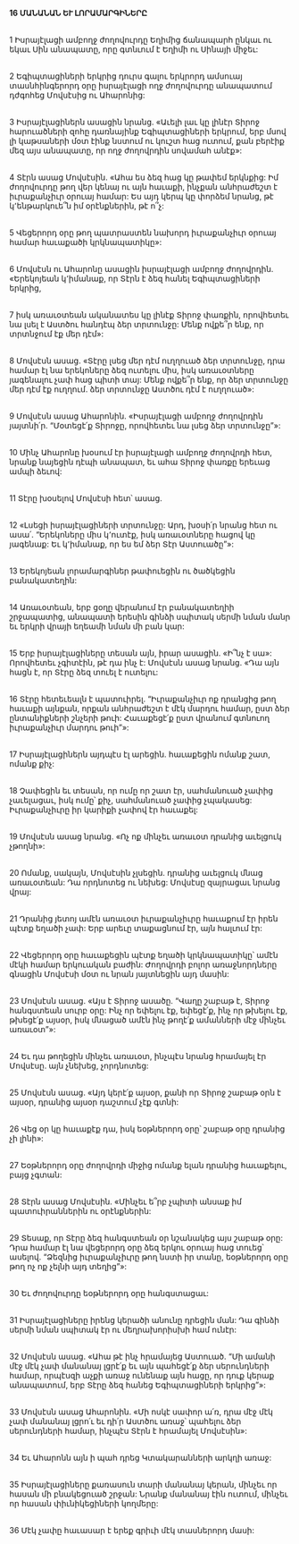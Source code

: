 **16 ՄԱՆԱՆԱՆ ԵՒ ԼՈՐԱՄԱՐԳԻՆԵՐԸ**

\
1 Իսրայէլացի ամբողջ ժողովուրդը Եղիմից ճանապարհ ընկաւ ու եկաւ Սին անապատը, որը գտնւում է Եղիմի ու Սինայի միջեւ:

\
2 Եգիպտացիների երկրից դուրս գալու երկրորդ ամսուայ տասնհինգերորդ օրը իսրայէլացի ողջ ժողովուրդը անապատում դժգոհեց Մովսէսից ու Ահարոնից:

\
3 Իսրայէլացիներն ասացին նրանց. «Աւելի լաւ կը լինէր Տիրոջ հարուածների զոհը դառնայինք Եգիպտացիների երկրում, երբ մսով լի կաթսաների մօտ էինք նստում ու կուշտ հաց ուտում, քան բերէիք մեզ այս անապատը, որ ողջ ժողովրդին սովամահ անէք»:

\
4 Տէրն ասաց Մովսէսին. «Ահա ես ձեզ հաց կը թափեմ երկնքից: Իմ ժողովուրդը թող վեր կենայ ու այն հաւաքի, ինչքան անհրաժեշտ է իւրաքանչիւր օրուայ համար: Ես այդ կերպ կը փորձեմ նրանց, թէ կ՚ենթարկուե՞ն իմ օրէնքներին, թէ ո՞չ:

\
5 Վեցերորդ օրը թող պատրաստեն նախորդ իւրաքանչիւր օրուայ համար հաւաքածի կրկնապատիկը»:

\
6 Մովսէսն ու Ահարոնը ասացին իսրայէլացի ամբողջ ժողովրդին. «Երեկոյեան կ՚իմանաք, որ Տէրն է ձեզ հանել Եգիպտացիների երկրից,

\
7 իսկ առաւօտեան ականատես կը լինէք Տիրոջ փառքին, որովհետեւ նա լսել է Աստծու հանդէպ ձեր տրտունջը: Մենք ովքե՞ր ենք, որ տրտնջում էք մեր դէմ»:

\
8 Մովսէսն ասաց. «Տէրը լսեց մեր դէմ ուղղուած ձեր տրտունջը, դրա համար էլ նա երեկոները ձեզ ուտելու միս, իսկ առաւօտները յագենալու չափ հաց պիտի տայ: Մենք ովքե՞ր ենք, որ ձեր տրտունջը մեր դէմ էք ուղղում. ձեր տրտունջը Աստծու դէմ է ուղղուած»:

\
9 Մովսէսն ասաց Ահարոնին. «Իսրայէլացի ամբողջ ժողովրդին յայտնի՛ր. “Մօտեցէ՛ք Տիրոջը, որովհետեւ նա լսեց ձեր տրտունջը”»:

\
10 Մինչ Ահարոնը խօսում էր իսրայէլացի ամբողջ ժողովրդի հետ, նրանք նայեցին դէպի անապատ, եւ ահա Տիրոջ փառքը երեւաց ամպի ձեւով:

\
11 Տէրը խօսելով Մովսէսի հետ՝ ասաց.

\
12 «Լսեցի իսրայէլացիների տրտունջը: Արդ, խօսի՛ր նրանց հետ ու ասա՛. “Երեկոները միս կ՚ուտէք, իսկ առաւօտները հացով կը յագենաք: Եւ կ՚իմանաք, որ ես եմ ձեր Տէր Աստուածը”»:

\
13 Երեկոյեան լորամարգիներ թափուեցին ու ծածկեցին բանակատեղին:

\
14 Առաւօտեան, երբ ցօղը վերանում էր բանակատեղիի շրջապատից, անապատի երեսին գինձի սպիտակ սերմի նման մանր եւ երկրի վրայի եղեամի նման մի բան կար:

\
15 Երբ իսրայէլացիները տեսան այն, իրար ասացին. «Ի՞նչ է սա»: Որովհետեւ չգիտէին, թէ դա ինչ է: Մովսէսն ասաց նրանց. «Դա այն հացն է, որ Տէրը ձեզ տուել է ուտելու:

\
16 Տէրը հետեւեալն է պատուիրել. “Իւրաքանչիւր ոք դրանցից թող հաւաքի այնքան, որքան անհրաժեշտ է մէկ մարդու համար, ըստ ձեր ընտանիքների շնչերի թուի: Հաւաքեցէ՛ք ըստ վրանում գտնուող իւրաքանչիւր մարդու թուի”»:

\
17 Իսրայէլացիներն այդպէս էլ արեցին. հաւաքեցին ոմանք շատ, ոմանք քիչ:

\
18 Չափեցին եւ տեսան, որ ումը որ շատ էր, սահմանուած չափից չաւելացաւ, իսկ ումը՝ քիչ, սահմանուած չափից չպակասեց: Իւրաքանչիւրը իր կարիքի չափով էր հաւաքել:

\
19 Մովսէսն ասաց նրանց. «Ոչ ոք մինչեւ առաւօտ դրանից աւելցուկ չթողնի»:

\
20 Ոմանք, սակայն, Մովսէսին չլսեցին. դրանից աւելցուկ մնաց առաւօտեան: Դա որդնոտեց ու նեխեց: Մովսէսը զայրացաւ նրանց վրայ:

\
21 Դրանից յետոյ ամէն առաւօտ իւրաքանչիւրը հաւաքում էր իրեն պէտք եղածի չափ: Երբ արեւը տաքացնում էր, այն հալւում էր:

\
22 Վեցերորդ օրը հաւաքեցին պէտք եղածի կրկնապատիկը՝ ամէն մէկի համար երկուական բաժին: Ժողովրդի բոլոր առաջնորդները գնացին Մովսէսի մօտ ու նրան յայտնեցին այդ մասին:

\
23 Մովսէսն ասաց. «Այս է Տիրոջ ասածը. “Վաղը շաբաթ է, Տիրոջ հանգստեան սուրբ օրը: Ինչ որ եփելու էք, եփեցէ՛ք, ինչ որ թխելու էք, թխեցէ՛ք այսօր, իսկ մնացած ամէն ինչ թողէ՛ք ամանների մէջ մինչեւ առաւօտ”»:

\
24 Եւ դա թողեցին մինչեւ առաւօտ, ինչպէս նրանց հրամայել էր Մովսէսը. այն չնեխեց, չորդնոտեց:

\
25 Մովսէսն ասաց. «Այդ կերէ՛ք այսօր, քանի որ Տիրոջ շաբաթ օրն է այսօր, դրանից այսօր դաշտում չէք գտնի:

\
26 Վեց օր կը հաւաքէք դա, իսկ եօթներորդ օրը՝ շաբաթ օրը դրանից չի լինի»:

\
27 Եօթներորդ օրը ժողովրդի միջից ոմանք ելան դրանից հաւաքելու, բայց չգտան:

\
28 Տէրն ասաց Մովսէսին. «Մինչեւ ե՞րբ չպիտի անսաք իմ պատուիրաններին ու օրէնքներին:

\
29 Տեսաք, որ Տէրը ձեզ հանգստեան օր նշանակեց այս շաբաթ օրը: Դրա համար էլ նա վեցերորդ օրը ձեզ երկու օրուայ հաց տուեց՝ ասելով. “Ձեզնից իւրաքանչիւրը թող նստի իր տանը, եօթներորդ օրը թող ոչ ոք չելնի այդ տեղից”»:

\
30 Եւ ժողովուրդը եօթներորդ օրը հանգստացաւ:

\
31 Իսրայէլացիները իրենց կերածի անունը դրեցին ման: Դա գինձի սերմի նման սպիտակ էր ու մեղրախորիսխի համ ունէր:

\
32 Մովսէսն ասաց. «Ահա թէ ինչ հրամայեց Աստուած. “Մի ամանի մէջ մէկ չափ մանանայ լցրէ՛ք եւ այն պահեցէ՛ք ձեր սերունդների համար, որպէսզի աչքի առաջ ունենաք այն հացը, որ դուք կերաք անապատում, երբ Տէրը ձեզ հանեց Եգիպտացիների երկրից”»:

\
33 Մովսէսն ասաց Ահարոնին. «Մի ոսկէ սափոր ա՛ռ, դրա մէջ մէկ չափ մանանայ լցրո՛ւ եւ դի՛ր Աստծու առաջ՝ պահելու ձեր սերունդների համար, ինչպէս Տէրն է հրամայել Մովսէսին»:

\
34 Եւ Ահարոնն այն ի պահ դրեց Կտակարանների արկղի առաջ:

\
35 Իսրայէլացիները քառասուն տարի մանանայ կերան, մինչեւ որ հասան մի բնակեցուած շրջան: Նրանք մանանայ էին ուտում, մինչեւ որ հասան փիւնիկեցիների կողմերը:

\
36 Մէկ չափը հաւասար է երեք գրիւի մէկ տասներորդ մասի:
